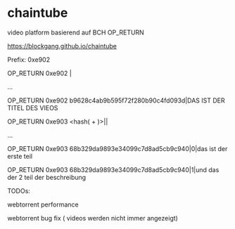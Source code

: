 # chaintube
video platform basierend auf BCH OP_RETURN


https://blockgang.github.io/chaintube

Prefix: 0xe902

OP_RETURN 0xe902 <magnet-hash>|<titel>
  
...

OP_RETURN 0xe902 b9628c4ab9b595f72f280b90c4fd093d|DAS IST DER TITEL DES VIEOS



OP_RETURN 0xe903 <hash(<magnet-hash> + <titel>)>|<chunk-nr>|<data>
  
...

OP_RETURN 0xe903 68b329da9893e34099c7d8ad5cb9c940|0|das ist der erste teil

OP_RETURN 0xe903 68b329da9893e34099c7d8ad5cb9c940|1|und das der 2 teil der beschreibung



TODOs:

webtorrent performance

webtorrent bug fix ( videos werden nicht immer angezeigt)
